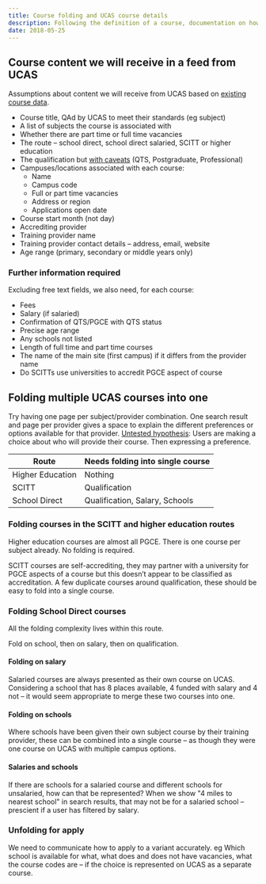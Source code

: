 ```yaml
---
title: Course folding and UCAS course details
description: Following the definition of a course, documentation on how we might fold courses based on UCAS data.
date: 2018-05-25
---
```


## Course content we will receive in a feed from UCAS

Assumptions about content we will receive from UCAS based on [existing course data](/find-teacher-training/ucas-course-examples).

* Course title, QAd by UCAS to meet their standards (eg subject)
* A list of subjects the course is associated with
* Whether there are part time or full time vacancies
* The route – school direct, school direct salaried, SCITT or higher education
* The qualification but [with caveats](/publish-teacher-training-courses/course-with-variants#course) (QTS, Postgraduate, Professional)
* Campuses/locations associated with each course:
  * Name
  * Campus code
  * Full or part time vacancies
  * Address or region
  * Applications open date
* Course start month (not day)
* Accrediting provider
* Training provider name
* Training provider contact details – address, email, website
* Age range (primary, secondary or middle years only)

### Further information required

Excluding free text fields, we also need, for each course:

* Fees
* Salary (if salaried)
* Confirmation of QTS/PGCE with QTS status
* Precise age range
* Any schools not listed
* Length of full time and part time courses
* The name of the main site (first campus) if it differs from the provider name
* Do SCITTs use universities to accredit PGCE aspect of course

## Folding multiple UCAS courses into one

Try having one page per subject/provider combination. One search result and page per provider gives a space to explain the different preferences or options available for that provider. [Untested hypothesis](https://trello.com/c/RmjRaDkC/8-one-search-result-and-page-per-provider-gives-a-space-to-explain-the-different-preferences-or-options-available-for-that-provide): Users are making a choice about who will provide their course. Then expressing a preference.

| Route | Needs folding into single course |
| - | - |
| Higher Education | Nothing |
| SCITT | Qualification |
| School Direct | Qualification, Salary, Schools |

### Folding courses in the SCITT and higher education routes

Higher education courses are almost all PGCE. There is one course per subject already. No folding is required.

SCITT courses are self-accrediting, they may partner with a university for PGCE aspects of a course but this doesn’t appear to be classified as accreditation. A few duplicate courses around qualification, these should be easy to fold into a single course.

### Folding School Direct courses

All the folding complexity lives within this route.

Fold on school, then on salary, then on qualification.

#### Folding on salary

Salaried courses are always presented as their own course on UCAS. Considering a school that has 8 places available, 4 funded with salary and 4 not – it would seem appropriate to merge these two courses into one.

#### Folding on schools

Where schools have been given their own subject course by their training provider, these can be combined into a single course – as though they were one course on UCAS with multiple campus options.

#### Salaries and schools

If there are schools for a salaried course and different schools for unsalaried, how can that be represented? When we show "4 miles to nearest school" in search results, that may not be for a salaried school – prescient if a user has filtered by salary.

### Unfolding for apply

We need to communicate how to apply to a variant accurately. eg Which school is available for what, what does and does not have vacancies, what the course codes are – if the choice is represented on UCAS as a separate course.
